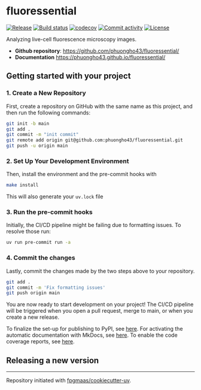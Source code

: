# fluoressential

[![Release](https://img.shields.io/github/v/release/phuongho43/fluoressential)](https://img.shields.io/github/v/release/phuongho43/fluoressential)
[![Build status](https://img.shields.io/github/actions/workflow/status/phuongho43/fluoressential/main.yml?branch=main)](https://github.com/phuongho43/fluoressential/actions/workflows/main.yml?query=branch%3Amain)
[![codecov](https://codecov.io/gh/phuongho43/fluoressential/branch/main/graph/badge.svg)](https://codecov.io/gh/phuongho43/fluoressential)
[![Commit activity](https://img.shields.io/github/commit-activity/m/phuongho43/fluoressential)](https://img.shields.io/github/commit-activity/m/phuongho43/fluoressential)
[![License](https://img.shields.io/github/license/phuongho43/fluoressential)](https://img.shields.io/github/license/phuongho43/fluoressential)

Analyzing live-cell fluorescence microscopy images.

- **Github repository**: <https://github.com/phuongho43/fluoressential/>
- **Documentation** <https://phuongho43.github.io/fluoressential/>

## Getting started with your project

### 1. Create a New Repository

First, create a repository on GitHub with the same name as this project, and then run the following commands:

```bash
git init -b main
git add .
git commit -m "init commit"
git remote add origin git@github.com:phuongho43/fluoressential.git
git push -u origin main
```

### 2. Set Up Your Development Environment

Then, install the environment and the pre-commit hooks with

```bash
make install
```

This will also generate your `uv.lock` file

### 3. Run the pre-commit hooks

Initially, the CI/CD pipeline might be failing due to formatting issues. To resolve those run:

```bash
uv run pre-commit run -a
```

### 4. Commit the changes

Lastly, commit the changes made by the two steps above to your repository.

```bash
git add .
git commit -m 'Fix formatting issues'
git push origin main
```

You are now ready to start development on your project!
The CI/CD pipeline will be triggered when you open a pull request, merge to main, or when you create a new release.

To finalize the set-up for publishing to PyPI, see [here](https://fpgmaas.github.io/cookiecutter-uv/features/publishing/#set-up-for-pypi).
For activating the automatic documentation with MkDocs, see [here](https://fpgmaas.github.io/cookiecutter-uv/features/mkdocs/#enabling-the-documentation-on-github).
To enable the code coverage reports, see [here](https://fpgmaas.github.io/cookiecutter-uv/features/codecov/).

## Releasing a new version

---

Repository initiated with [fpgmaas/cookiecutter-uv](https://github.com/fpgmaas/cookiecutter-uv).
